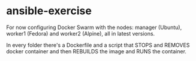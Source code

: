 # ansible-exercise

For now configuring Docker Swarm with the nodes: manager (Ubuntu), worker1 (Fedora) and worker2 (Alpine), all in latest versions.

In every folder there's a Dockerfile and a script that STOPS and REMOVES docker container and then REBUILDS the image and RUNS the container.
